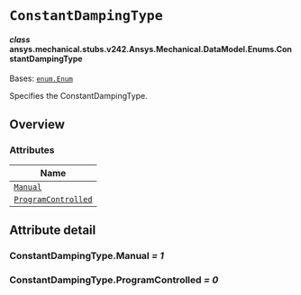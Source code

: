 # `ConstantDampingType`

<a id="ansys.mechanical.stubs.v242.Ansys.Mechanical.DataModel.Enums.ConstantDampingType"></a>

#### *class* ansys.mechanical.stubs.v242.Ansys.Mechanical.DataModel.Enums.ConstantDampingType

Bases: [`enum.Enum`](https://docs.python.org/3/library/enum.html#enum.Enum)

Specifies the ConstantDampingType.

<!-- !! processed by numpydoc !! -->

<a id="overview"></a>

## Overview

### Attributes

| Name |
| ------------------------------------------------------------------------------------------------------------------------------------------ |
| [`Manual`](#ConstantDampingType.Manual) |
| [`ProgramControlled`](#ConstantDampingType.ProgramControlled) |

<a id="attribute-detail"></a>

## Attribute detail

<a id="ConstantDampingType.Manual"></a>

### ConstantDampingType.Manual *= 1*

<a id="ConstantDampingType.ProgramControlled"></a>

### ConstantDampingType.ProgramControlled *= 0*


